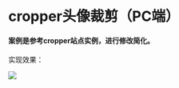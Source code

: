 # cropper头像裁剪（PC端）

#### 案例是参考cropper站点实例，进行修改简化。

实现效果：
 
![](https://github.com/kesixin/Head_Cut_PC/blob/master/images/6673460-dc4841b2330ed932.png)

